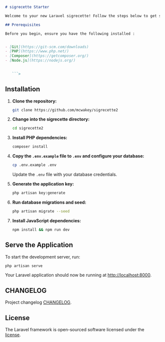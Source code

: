 ```markdown
# sigrecette Starter

Welcome to your new Laravel sigrecette! Follow the steps below to get started.  

## Prerequisites

Before you begin, ensure you have the following installed : 


- [Git](https://git-scm.com/downloads)
- [PHP](https://www.php.net/)
- [Composer](https://getcomposer.org/)
- [Node.js](https://nodejs.org/)

 
   ```>
   ```

## Installation
1. **Clone the repository:**
   ```bash
   git clone https://github.com/mcwakey/sigrecette2
   ```

2. **Change into the sigrecette directory:**
   ```bash
   cd sigrecette2
   ```

3. **Install PHP dependencies:**
   ```bash
   composer install
   ```

4. **Copy the `.env.example` file to `.env` and configure your database:**
   ```bash
   cp .env.example .env
   ```
   Update the `.env` file with your database credentials.

5. **Generate the application key:**
   ```bash
   php artisan key:generate
   ```

6. **Run database migrations and seed:**
   ```bash
   php artisan migrate --seed
   ```

7. **Install JavaScript dependencies:**
   ```bash
   npm install && npm run dev
   ```

## Serve the Application

To start the development server, run:

```bash
php artisan serve
```

Your Laravel application should now be running at [http://localhost:8000](http://localhost:8000).
## CHANGELOG

 Project changelog [CHANGELOG](CHANGELOG.md).

## License

The Laravel framework is open-sourced software licensed under the [license](LICENSE.md).
